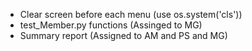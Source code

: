 - Clear screen before each menu (use os.system('cls')) 
- test_Member.py functions (Assinged to MG)
- Summary report (Assigned to AM and PS and MG)


